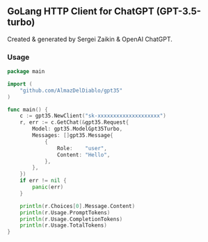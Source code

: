 ## GoLang HTTP Client for ChatGPT (GPT-3.5-turbo)

Created & generated by Sergei Zaikin & OpenAI ChatGPT.

### Usage
```go
package main

import (
    "github.com/AlmazDelDiablo/gpt35"
)

func main() {
	c := gpt35.NewClient("sk-xxxxxxxxxxxxxxxxxxxx")
	r, err := c.GetChat(&gpt35.Request{
		Model: gpt35.ModelGpt35Turbo,
		Messages: []gpt35.Message{
			{
				Role:    "user",
				Content: "Hello",
			},
		},
	})
	if err != nil {
		panic(err)
	}

	println(r.Choices[0].Message.Content)
	println(r.Usage.PromptTokens)
	println(r.Usage.CompletionTokens)
	println(r.Usage.TotalTokens)
}

```